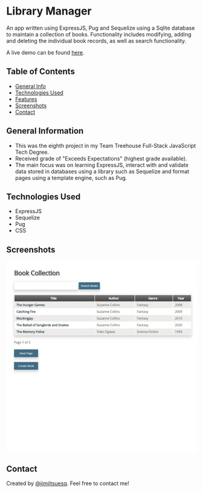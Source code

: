 # Library Manager

An app written using ExpressJS, Pug and Sequelize using a Sqlite database to maintain a collection of books.  Functionality includes modifying, adding and deleting the individual book records, as well as search functionality.

A live demo can be found [here](https://portfolio-sql-library-manager.wn.r.appspot.com/books).


## Table of Contents

* [General Info](#general-information)
* [Technologies Used](#technologies-used)
* [Features](#features)
* [Screenshots](#screenshots)
* [Contact](#contact)


## General Information

- This was the eighth project in my Team Treehouse Full-Stack JavaScript Tech Degree.
- Received grade of "Exceeds Expectations" (highest grade available).
- The main focus was on learning ExpressJS, interact with and validate data stored in databases using a library such as Sequelize and format pages using a template engine, such as Pug.


## Technologies Used

- ExpressJS
- Sequelize
- Pug
- CSS


## Screenshots

![Example screenshot](BookCollectionSquare.jpg)


## Contact

Created by [@jimjitsuesq](https://www.jimpeters.dev/).  Feel free to contact me!